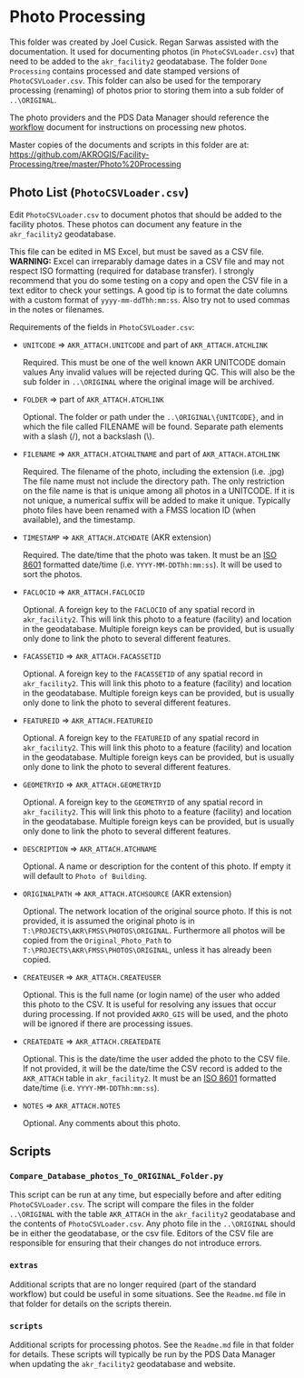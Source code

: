 # Photo Processing

This folder was created by Joel Cusick.  Regan Sarwas assisted with the
documentation. It used for documenting photos (in `PhotoCSVLoader.csv`)
that need to be added to the `akr_facility2` geodatabase. The folder
`Done Processing` contains processed and date stamped versions of
`PhotoCSVLoader.csv`.
This folder can also be used for the temporary processing (renaming) of photos
prior to storing them into a sub folder of `..\ORIGINAL`.

The photo providers and the PDS Data Manager should reference the
[workflow](workflow.md) document for instructions on processing new photos.

Master copies of the documents and scripts in this folder are at:
<https://github.com/AKROGIS/Facility-Processing/tree/master/Photo%20Processing>

## Photo List (`PhotoCSVLoader.csv`)

Edit `PhotoCSVLoader.csv` to document photos that should be added to the
facility photos.  These photos can document any feature in the `akr_facility2`
geodatabase.

This file can be edited in MS Excel, but must be saved as a CSV file.
**WARNING:** Excel can irreparably damage dates in a CSV file and may not
respect ISO formatting (required for database transfer). I strongly recommend
that you do some testing on a copy and open the CSV file in a text editor to
check your settings. A good tip is to format the date columns with a custom
format of `yyyy-mm-ddThh:mm:ss`. Also try not to used commas in the notes or
filenames.

Requirements of the fields in `PhotoCSVLoader.csv`:

* `UNITCODE` => `AKR_ATTACH.UNITCODE` and part of `AKR_ATTACH.ATCHLINK`

  Required.  This must be one of the well known AKR UNITCODE domain values
  Any invalid values will be rejected during QC.  This will also be the sub
  folder in `..\ORIGINAL` where the original image will be archived.

* `FOLDER` => part of `AKR_ATTACH.ATCHLINK`

  Optional.  The folder or path under the `..\ORIGINAL\{UNITCODE}`, and in
  which the file called FILENAME will be found. Separate path elements with
  a slash (/), not a backslash (\\).

* `FILENAME` => `AKR_ATTACH.ATCHALTNAME` and part of `AKR_ATTACH.ATCHLINK`

  Required.  The filename of the photo, including the extension (i.e. .jpg)
  The file name must not include the directory path.  The only restriction on
  the file name is that is unique among all photos in a UNITCODE.  If it is not
  unique, a numerical suffix will be added to make it unique.
  Typically photo files have been renamed with a FMSS location ID (when
  available), and the timestamp.

* `TIMESTAMP` => `AKR_ATTACH.ATCHDATE` (AKR extension)

  Required. The date/time that the photo was taken.  It must be
  an [ISO 8601](https://en.wikipedia.org/wiki/ISO_8601) formatted date/time
  (i.e. `YYYY-MM-DDThh:mm:ss`).  It will be used to sort the photos.

* `FACLOCID` => `AKR_ATTACH.FACLOCID`

  Optional. A foreign key to the `FACLOCID` of any spatial record in
  `akr_facility2`. This will link this photo to a feature (facility) and
  location in the geodatabase. Multiple foreign keys can be provided, but is
  usually only done to link the photo to several different features.

* `FACASSETID` => `AKR_ATTACH.FACASSETID`

  Optional. A foreign key to the `FACASSETID` of any spatial record in
  `akr_facility2`. This will link this photo to a feature (facility) and
  location in the geodatabase. Multiple foreign keys can be provided, but is
  usually only done to link the photo to several different features.

* `FEATUREID` => `AKR_ATTACH.FEATUREID`

  Optional. A foreign key to the `FEATUREID` of any spatial record in
  `akr_facility2`. This will link this photo to a feature (facility) and
  location in the geodatabase. Multiple foreign keys can be provided, but is
  usually only done to link the photo to several different features.

* `GEOMETRYID` => `AKR_ATTACH.GEOMETRYID`

  Optional. A foreign key to the `GEOMETRYID` of any spatial record in
  `akr_facility2`. This will link this photo to a feature (facility) and
  location in the geodatabase. Multiple foreign keys can be provided, but is
  usually only done to link the photo to several different features.

* `DESCRIPTION` => `AKR_ATTACH.ATCHNAME`

  Optional. A name or description for the content of this photo. If empty it
  will default to `Photo of Building`.

* `ORIGINALPATH` => `AKR_ATTACH.ATCHSOURCE` (AKR extension)

  Optional. The network location of the original source photo. If this is not
  provided, it is assumed the original photo is in
  `T:\PROJECTS\AKR\FMSS\PHOTOS\ORIGINAL`. Furthermore all photos will be copied
  from the `Original_Photo_Path` to `T:\PROJECTS\AKR\FMSS\PHOTOS\ORIGINAL`,
  unless it has already been copied.

* `CREATEUSER` => `AKR_ATTACH.CREATEUSER`

  Optional. This is the full name (or login name) of the user who added this
  photo to the CSV. It is useful for resolving any issues that occur during
  processing. If not provided `AKRO_GIS` will be used, and the photo will be
  ignored if there are processing issues.

* `CREATEDATE` => `AKR_ATTACH.CREATEDATE`

  Optional. This is the date/time the user added the photo to the CSV file.  If
  not provided, it will be the date/time the CSV record is added to the
  `AKR_ATTACH` table in `akr_facility2`. It must be an
  [ISO 8601](https://en.wikipedia.org/wiki/ISO_8601) formatted date/time
  (i.e. `YYYY-MM-DDThh:mm:ss`).

* `NOTES` => `AKR_ATTACH.NOTES`

  Optional. Any comments about this photo.

## Scripts

### `Compare_Database_photos_To_ORIGINAL_Folder.py`

This script can be run at any time, but especially before and after editing
`PhotoCSVLoader.csv`.  The script will compare the files in the folder
`..\ORIGINAL` with the table `AKR_ATTACH` in the  `akr_facility2` geodatabase
and the contents of `PhotoCSVLoader.csv`.  Any photo file in the `..\ORIGINAL`
should be in either the geodatabase, or the csv file.  Editors of the CSV
file are responsible for ensuring that their changes do not introduce errors.

### `extras`

Additional scripts that are no longer required (part of the standard workflow)
but could be useful in some situations.  See the `Readme.md` file in that
folder for details on the scripts therein.

### `scripts`

Additional scripts for processing photos.  See the `Readme.md` file in that
folder for details.  These scripts will typically be run by the PDS
Data Manager when updating the `akr_facility2` geodatabase and website.
